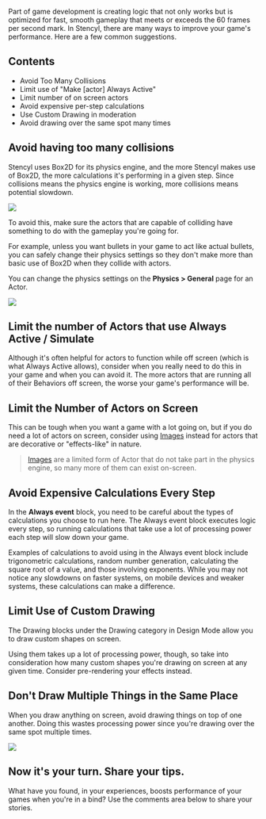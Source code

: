 Part of game development is creating logic that not only works but is optimized for fast, smooth gameplay that meets or exceeds the 60 frames per second mark. In Stencyl, there are many ways to improve your game's performance. Here are a few common suggestions.

 
## Contents

* Avoid Too Many Collisions
* Limit use of "Make [actor] Always Active"
* Limit number of on screen actors
* Avoid expensive per-step calculations
* Use Custom Drawing in moderation
* Avoid drawing over the same spot many times
 

## Avoid having too many collisions

Stencyl uses Box2D for its physics engine, and the more Stencyl makes use of Box2D, the more calculations it's performing in a given step. Since collisions means the physics engine is working, more collisions means potential slowdown.

![](http://static.stencyl.com/help/images/CollidingActorsPic.png)

To avoid this, make sure the actors that are capable of colliding have something to do with the gameplay you're going for.

For example, unless you want bullets in your game to act like actual bullets, you can safely change their physics settings so they don't make more than basic use of Box2D when they collide with actors.

You can change the physics settings on the **Physics > General** page for an Actor.

![](http://static.stencyl.com/help/images/PhysicsSettings.png)

 
## Limit the number of Actors that use Always Active / Simulate

Although it's often helpful for actors to function while off screen (which is what Always Active allows), consider when you really need to do this in your game and when you can avoid it. The more actors that are running all of their Behaviors off screen, the worse your game's performance will be.

 
## Limit the Number of Actors on Screen

This can be tough when you want a game with a lot going on, but if you do need a lot of actors on screen, consider using [Images](http://www.stencyl.com/help/view/image-api) instead for actors that are decorative or "effects-like" in nature. 

> [Images](http://www.stencyl.com/help/view/image-api) are a limited form of Actor that do not take part in the physics engine, so many more of them can exist on-screen.
 

## Avoid Expensive Calculations Every Step

In the **Always event** block, you need to be careful about the types of calculations you choose to run here. The Always event block executes logic every step, so running calculations that take use a lot of processing power each step will slow down your game. 

Examples of calculations to avoid using in the Always event block include trigonometric calculations, random number generation, calculating the square root of a value, and those involving exponents. While you may not notice any slowdowns on faster systems, on mobile devices and weaker systems, these calculations can make a difference.

 
## Limit Use of Custom Drawing

The Drawing blocks under the Drawing category in Design Mode allow you to draw custom shapes on screen.

Using them takes up a lot of processing power, though, so take into consideration how many custom shapes you're drawing on screen at any given time. Consider pre-rendering your effects instead.


## Don't Draw Multiple Things in the Same Place

When you draw anything on screen, avoid drawing things on top of one another. Doing this wastes processing power since you're drawing over the same spot multiple times.

![](http://static.stencyl.com/help/images/CustomDrawing.png)
 

## Now it's your turn. Share your tips.

What have you found, in your experiences, boosts performance of your games when you're in a bind? Use the comments area below to share your stories.

